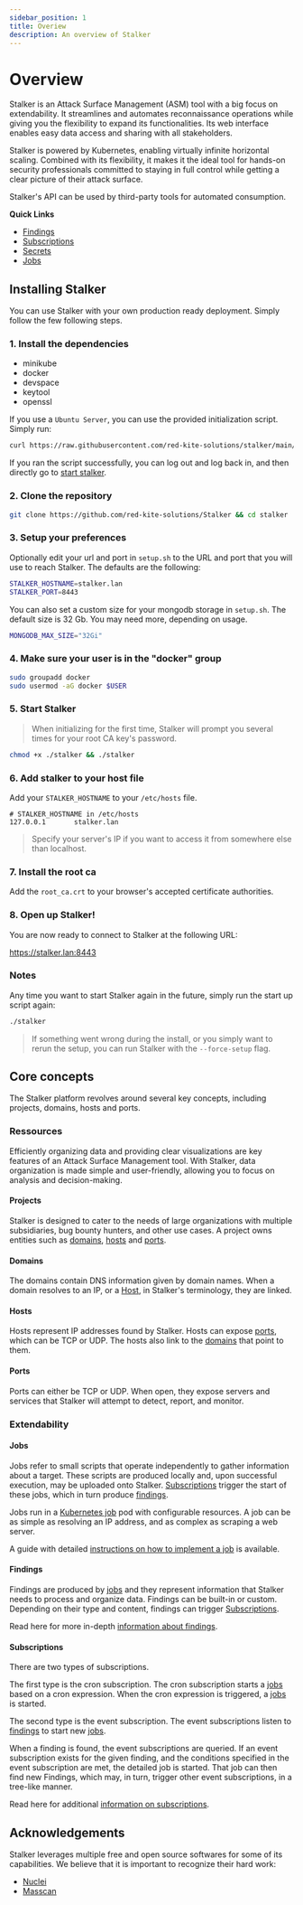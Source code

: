 ```yaml
---
sidebar_position: 1
title: Overiew
description: An overview of Stalker
---
```


# Overview

Stalker is an Attack Surface Management (ASM) tool with a big focus on extendability. It streamlines and automates reconnaissance operations
while giving you the flexibility to expand its functionalities. Its web interface enables easy data access and sharing with all
stakeholders.

Stalker is powered by Kubernetes, enabling virtually infinite horizontal scaling. Combined with its flexibility, it makes it the ideal tool
for hands-on security professionals committed to staying in full control while getting a clear picture of their attack surface.

Stalker's API can be used by third-party tools for automated consumption.

**Quick Links**

- [Findings](/docs/concepts/findings)
- [Subscriptions](/docs/concepts/subscriptions)
- [Secrets](/docs/concepts/secrets)
- [Jobs](/docs/concepts/jobs)

## Installing Stalker

You can use Stalker with your own production ready deployment. Simply follow the few following steps.

### 1. Install the dependencies

- minikube
- docker
- devspace
- keytool
- openssl

If you use a `Ubuntu Server`, you can use the provided initialization script. Simply run:

```bash
curl https://raw.githubusercontent.com/red-kite-solutions/stalker/main/init_ubuntu.sh | bash
```

If you ran the script successfully, you can log out and log back in, and then directly go to [start stalker](#5-start-stalker).

### 2. Clone the repository

```bash
git clone https://github.com/red-kite-solutions/Stalker && cd stalker
```

### 3. Setup your preferences

Optionally edit your url and port in `setup.sh` to the URL and port that you will use to reach Stalker. The defaults are the following:

```bash
STALKER_HOSTNAME=stalker.lan
STALKER_PORT=8443
```

You can also set a custom size for your mongodb storage in `setup.sh`. The default size is 32 Gb. You may need more, depending on usage.

```bash
MONGODB_MAX_SIZE="32Gi"
```

### 4. Make sure your user is in the "docker" group

```sh
sudo groupadd docker
sudo usermod -aG docker $USER
```

### 5. Start Stalker

> When initializing for the first time, Stalker will prompt you several times for your root CA key's password.

```bash
chmod +x ./stalker && ./stalker
```

### 6. Add stalker to your host file

Add your `STALKER_HOSTNAME` to your `/etc/hosts` file.

```text
# STALKER_HOSTNAME in /etc/hosts
127.0.0.1       stalker.lan
```

> Specify your server's IP if you want to access it from somewhere else than localhost.

### 7. Install the root ca

Add the `root_ca.crt` to your browser's accepted certificate authorities.

### 8. Open up Stalker!

You are now ready to connect to Stalker at the following URL:

https://stalker.lan:8443

### Notes

Any time you want to start Stalker again in the future, simply run the start up script again:

```bash
./stalker
```

> If something went wrong during the install, or you simply want to rerun the setup, you can run Stalker with the `--force-setup` flag.

## Core concepts

The Stalker platform revolves around several key concepts, including projects, domains, hosts and ports.

### Ressources

Efficiently organizing data and providing clear visualizations are key features of an Attack Surface Management tool. With Stalker, data
organization is made simple and user-friendly, allowing you to focus on analysis and decision-making.

#### Projects

Stalker is designed to cater to the needs of large organizations with multiple subsidiaries, bug bounty hunters, and other use cases. A
project owns entities such as [domains](#domains), [hosts](#hosts) and [ports](#ports).

#### Domains

The domains contain DNS information given by domain names. When a domain resolves to an IP, or a [Host](#hosts), in Stalker's terminology,
they are linked.

#### Hosts

Hosts represent IP addresses found by Stalker. Hosts can expose [ports](#ports), which can be TCP or UDP. The hosts also link to the
[domains](#domains) that point to them.

#### Ports

Ports can either be TCP or UDP. When open, they expose servers and services that Stalker will attempt to detect, report, and monitor.

### Extendability

#### Jobs

Jobs refer to small scripts that operate independently to gather information about a target. These scripts are produced locally and, upon
successful execution, may be uploaded onto Stalker. [Subscriptions](#subscriptions) trigger the start of these jobs, which in turn produce
[findings](#findings).

Jobs run in a [Kubernetes job](https://kubernetes.io/docs/concepts/workloads/controllers/job/) pod with configurable resources. A job can be
as simple as resolving an IP address, and as complex as scraping a web server.

A guide with detailed [instructions on how to implement a job](/docs/tutorials/implementing-jobs) is available.

#### Findings

Findings are produced by [jobs](#jobs) and they represent information that Stalker needs to process and organize data. Findings can be
built-in or custom. Depending on their type and content, findings can trigger [Subscriptions](#subscriptions).

Read here for more in-depth [information about findings](/docs/concepts/findings).

#### Subscriptions

There are two types of subscriptions.

The first type is the cron subscription. The cron subscription starts a [jobs](#jobs) based on a cron expression. When the cron expression
is triggered, a [jobs](#jobs) is started.

The second type is the event subscription. The event subscriptions listen to [findings](#findings) to start new [jobs](#jobs).

When a finding is found, the event subscriptions are queried. If an event subscription exists for the given finding, and the conditions
specified in the event subscription are met, the detailed job is started. That job can then find new Findings, which may, in turn, trigger
other event subscriptions, in a tree-like manner.

Read here for additional [information on subscriptions](/docs/concepts/subscriptions).

## Acknowledgements

Stalker leverages multiple free and open source softwares for some of its capabilities. We believe that it is important to recognize their
hard work:

- [Nuclei](https://github.com/projectdiscovery/nuclei)
- [Masscan](https://github.com/robertdavidgraham/masscan)
